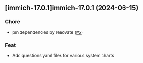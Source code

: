 

## [immich-17.0.1]immich-17.0.1 (2024-06-15)

### Chore



- pin dependencies by renovate ([#2](https://github.com/truecharts/charts/issues/2))

### Feat



- Add questions.yaml files for various system charts